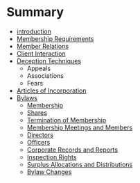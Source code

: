 # Summary

* [introduction](README.md)
* [Membership Requirements](membership_requirements.md)
* [Member Relations](member_relations.md)
* [Client Interaction](client_interaction.md)
* [Deception Techniques](deception_techniques.md)
   * Appeals
   * Associations
   * Fears
* [Articles of Incorporation](articles_of_incorporation.md)
* [Bylaws](bylaws.md)
   * [Membership](bylaws/membership.md)
   * [Shares](bylaws/shares.md)
   * [Termination of Membership](bylaws/termination_of_membership.md)
   * [Membership Meetings and Members](bylaws/membership_meetings_and_members.md)
   * [Directors](bylaws/directors.md)
   * [Officers](bylaws/officers.md)
   * [Corporate Records and Reports](bylaws/corporate_records_and_reports.md)
   * [Inspection Rights](bylaws/inspection_rights.md)
   * [Surplus Allocations and Distributions](bylaws/surplus_allocations_and_distributions.md)
   * [Bylaw Changes](bylaws/bylaw_changes.md)

